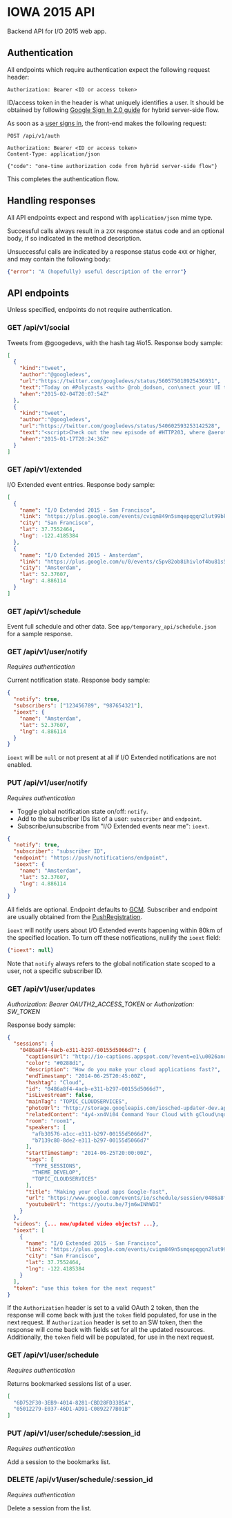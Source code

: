 # IOWA 2015 API

Backend API for I/O 2015 web app.


## Authentication

All endpoints which require authentication expect the following request header:

```
Authorization: Bearer <ID or access token>
```

ID/access token in the header is what uniquely identifies a user.
It should be obtained by following [Google Sign In 2.0 guide][signin-guide]
for hybrid server-side flow.

As soon as a [user signs in][sign-in-the-user], the front-end makes the following request:

```
POST /api/v1/auth

Authorization: Bearer <ID or access token>
Content-Type: application/json

{"code": "one-time authorization code from hybrid server-side flow"}
```

This completes the authentication flow.


## Handling responses

All API endpoints expect and respond with `application/json` mime type.

Successful calls always result in a `2XX` response status code and an optional body,
if so indicated in the method description.

Unsuccessful calls are indicated by a response status code `4XX` or higher,
and may contain the following body:

```json
{"error": "A (hopefully) useful description of the error"}
```


## API endpoints

Unless specified, endpoints do not require authentication.


### GET /api/v1/social

Tweets from @googedevs, with the hash tag #io15. Response body sample:

```json
[
  {
    "kind":"tweet",
    "author":"@googledevs",
    "url":"https://twitter.com/googledevs/status/560575018925436931",
    "text":"Today on #Polycasts <with> @rob_dodson, con\nnect your UI to data...\nautomagically! https://t.co/0z0gUsWB2G",
    "when":"2015-02-04T20:07:54Z"
  },
  {
    "kind":"tweet",
    "author":"@googledevs",
    "url":"https://twitter.com/googledevs/status/540602593253142528",
    "text":"<script>Check out the new episode of #HTTP203, where @aerotwist & @jaffathecake talk about the horrors of font downloading. http://example.com",
    "when":"2015-01-17T20:24:36Z"
  }
]
```


### GET /api/v1/extended

I/O Extended event entries. Response body sample:

```json
[
  {
    "name": "I/O Extended 2015 - San Francisco",
    "link": "https://plus.google.com/events/cviqm849n5smqepqgqn2lut99bk",
    "city": "San Francisco",
    "lat": 37.7552464,
    "lng": -122.4185384
  },
  {
    "name": "I/O Extended 2015 - Amsterdam",
    "link": "https://plus.google.com/u/0/events/c5pv82ob8ihivlof4bu81s5f64c?e=-RedirectToSandbox",
    "city": "Amsterdam",
    "lat": 52.37607,
    "lng": 4.886114
  }
]

```


### GET /api/v1/schedule

Event full schedule and other data.
See `app/temporary_api/schedule.json` for a sample response.


### GET /api/v1/user/notify

*Requires authentication*

Current notification state. Response body sample:

```json
{
  "notify": true,
  "subscribers": ["123456789", "987654321"],
  "ioext": {
    "name": "Amsterdam",
    "lat": 52.37607,
    "lng": 4.886114
  }
}
```

`ioext` will be `null` or not present at all if I/O Extended notifications are not enabled.


### PUT /api/v1/user/notify

*Requires authentication*

* Toggle global notification state on/off: `notify`.
* Add to the subscriber IDs list of a user: `subscriber` and `endpoint`.
* Subscribe/unsubscribe from "I/O Extended events near me": `ioext`.

```json
{
  "notify": true,
  "subscriber": "subscriber ID",
  "endpoint": "https://push/notifications/endpoint",
  "ioext": {
    "name": "Amsterdam",
    "lat": 52.37607,
    "lng": 4.886114
  }
}
```

All fields are optional. Endpoint defaults to [GCM][gcm].
Subscriber and endpoint are usually obtained from the [PushRegistration][push-api-reg].

`ioext` will notify users about I/O Extended events happening within 80km of the specified location.
To turn off these notifications, nullify the `ioext` field:

```json
{"ioext": null}
```

Note that `notify` always refers to the global notification state scoped to a user,
not a specific subscriber ID.


### GET /api/v1/user/updates

*Authorization: Bearer _OAUTH2_ACCESS_TOKEN_* or *Authorization: _SW_TOKEN_*

Response body sample:

```json
{
  "sessions": {
    "0486a8f4-4acb-e311-b297-00155d5066d7": {
      "captionsUrl": "http://io-captions.appspot.com/?event=e1\u0026android=t",
      "color": "#0288d1",
      "description": "How do you make your cloud applications fast?",
      "endTimestamp": "2014-06-25T20:45:00Z",
      "hashtag": "Cloud",
      "id": "0486a8f4-4acb-e311-b297-00155d5066d7",
      "isLivestream": false,
      "mainTag": "TOPIC_CLOUDSERVICES",
      "photoUrl": "http://storage.googleapis.com/iosched-updater-dev.appspot.com/images/sessions/__w-200-400-600-800-1000__/0486a8f4-4acb-e311-b297-00155d5066d7.jpg",
      "relatedContent": "4y4-xn4Vi04 Command Your Cloud with gCloud\nqdyNKNt2XLY Optimizing disk I/O in the cloud\nDWpBNm6lBU4 Putting Google's Network to work for You\nQ8jZHc0NS6A Building node.js applications with App Engine and Custom Runtimes\n",
      "room": "room1",
      "speakers": [
        "afb30576-a1cc-e311-b297-00155d5066d7",
        "b7139c80-8de2-e311-b297-00155d5066d7"
      ],
      "startTimestamp": "2014-06-25T20:00:00Z",
      "tags": [
        "TYPE_SESSIONS",
        "THEME_DEVELOP",
        "TOPIC_CLOUDSERVICES"
      ],
      "title": "Making your cloud apps Google-fast",
      "url": "https://www.google.com/events/io/schedule/session/0486a8f4-4acb-e311-b297-00155d5066d7",
      "youtubeUrl": "https://youtu.be/7jm6wINhWDI"
    }
  },
  "videos": {... new/updated video objects? ...},
  "ioext": [
    {
      "name": "I/O Extended 2015 - San Francisco",
      "link": "https://plus.google.com/events/cviqm849n5smqepqgqn2lut99bk",
      "city": "San Francisco",
      "lat": 37.7552464,
      "lng": -122.4185384
    }
  ],
  "token": "use this token for the next request"
}
```

If the `Authorization` header is set to a valid OAuth 2 token, then the response will come back with
just the `token` field populated, for use in the next request.
If `Authorization` header is set to an SW token, then the response will come back with fields
set for all the updated resources. Additionally, the `token` field will be populated, for use in
the next request.


### GET /api/v1/user/schedule

*Requires authentication*

Returns bookmarked sessions list of a user.

```json
[
  "6D752F30-3EB9-4014-8281-CBD28FD33B5A",
  "05012279-E037-46D1-AD91-C0892277B01B"
]
```


### PUT /api/v1/user/schedule/:session_id

*Requires authentication*

Add a session to the bookmarks list.


### DELETE /api/v1/user/schedule/:session_id

*Requires authentication*

Delete a session from the list.


[signin-guide]: https://developers.google.com/identity/sign-in/web/server-side-flow
[sign-in-the-user]: https://developers.google.com/identity/sign-in/web/server-side-flow#step_5_sign_in_the_user
[push-api-reg]: http://www.w3.org/TR/push-api/#idl-def-PushRegistration
[gcm]: https://developer.android.com/google/gcm/index.html
